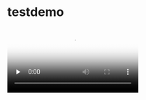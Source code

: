 # testdemo


<video id="video" controls="" preload="none" poster="[作者(图片地址)](https://avatars.githubusercontent.com/u/32216346?v=4)">
<source id="mp4" src="[视频地址](http://xjj.nbtd.vip/get/get3.php)" type="video/mp4">
</video>
